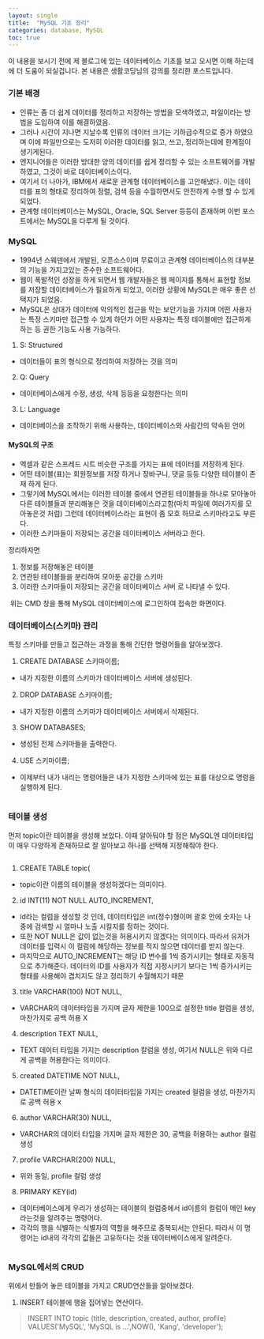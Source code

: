 ```yaml
---
layout: single
title:  "MySQL 기초 정리"
categories: database, MySQL
toc: true
---
```


이 내용을 보시기 전에 제 블로그에 있는 데이터베이스 기초를 보고 오시면 이해 하는데에 더 도움이 되실겁니다.
본 내용은 생활코딩님의 강의를 정리한 포스트입니다.

### 기본 배경
- 인류는 좀 더 쉽게 데이터를 정리하고 저장하는 방법을 모색하였고, 파일이라는 방법을 도입하여 이를 해결하였음.
- 그러나 시간이 지나면 지날수록 인류의 데이터 크기는 기하급수적으로 증가 하였으며 이에 파일만으로는 도저히 이러한 데이터를 읽고, 쓰고, 정리하는데에 한계점이 생기게된다.
- 엔지니어들은 이러한 방대한 양의 데이터를 쉽게 정리할 수 있는 소프트웨어를 개발하였고, 그것이 바로 데이터베이스이다.
- 여기서 더 나아가, IBM에서 새로운 관계형 데이터베이스를 고안해냈다. 이는 데이터를 표의 형태로 정리하여 정렬, 검색 등을 수월하면서도 안전하게 수행 할 수 있게 되었다.
- 관계형 데이터베이스는 MySQL, Oracle, SQL Server 등등이 존재하며 이번 포스트에서는 MySQL을 다루게 될 것이다.

### MySQL
- 1994년 스웨덴에서 개발된, 오픈소스이며 무료이고 관계형 데이터베이스의 대부분의 기능을 가지고있는 준수한 소프트웨어다.
- 웹이 폭발적인 성장을 하게 되면서 웹 개발자들은 웹 페이지를 통해서 표현할 정보를 저장할 데이터베이스가 필요하게 되었고, 이러한 상황에 MySQL은 매우 좋은 선택지가 되었음.
- MySQL은 상대가 데이터에 악의적인 접근을 막는 보안기능을 가지며 어떤 사용자는 특정 스키마만 접근할 수 있게 하던가 어떤 사용자는 특정 테이블에만 접근하게 하는 등 권한 기능도 사용 가능하다.

1. S: Structured
- 데이터들이 표의 형식으로 정리하여 저장하는 것을 의미
2. Q: Query
- 데이터베이스에게 수정, 생성, 삭제 등등을 요청한다는 의미
3. L: Language
- 데이터베이스을 조작하기 위해 사용하는, 데이터베이스와 사람간의 약속된 언어

#### MySQL의 구조
- 엑셀과 같은 스프레드 시트 비슷한 구조를 가지는 표에 데이터를 저장하게 된다.
- 어떤 테이블(표)는 회원정보를 저장 하거나 장바구니, 댓글 등등 다양한 테이블이 존재 하게 된다.
- 그렇기에 MySQL에서는 이러한 테이블 중에서 연관된 테이블들을 하나로 모아놓아 다른 테이블들과 분리해놓은 것을 데이터베이스라고함(마치 파일에 여러가지를 모아놓은것 처럼) 그런데 데이터베이스라는 표현이 좀 모호 하므로 스키마라고도 부른다.
- 이러한 스키마들이 저장되는 공간을 데이터베이스 서버라고 한다.



정리하자면 
1. 정보를 저장해놓은 테이블
2. 연관된 테이블들을 분리하여 모아둔 공간을 스키마
3. 이러한 스키마들이 저장되는 공간을 데이터베이스 서버
로 나타낼 수 있다.

<img src="/assets/images/blog/MySQL/MySQL.png" class="img-responsive" alt="">
위는 CMD 창을 통해 MySQL 데이터베이스에 로그인하여 접속한 화면이다.

### 데이터베이스(스키마) 관리
특정 스키마를 만들고 접근하는 과정을 통해 간단한 명령어들을 알아보겠다.

1. CREATE DATABASE 스키마이름;
- 내가 지정한 이름의 스키마가 데이터베이스 서버에 생성된다.

2. DROP DATABASE 스키마이름;
- 내가 지정한 이름의 스키마가 데이터베이스 서버에서 삭제된다.

3. SHOW DATABASES;
- 생성된 전체 스키마들을 출력한다.

4. USE 스키마이름;
- 이제부터 내가 내리는 명령어들은 내가 지정한 스키마에 있는 표를 대상으로 명령을 실행하게 된다.

<img src="/assets/images/blog/MySQL/스키마생성.png" class="img-responsive" alt="">

### 테이블 생성
먼저 topic이란 테이블을 생성해 보았다. 이때 알아둬야 할 점은 MySQL엔 데이터타입이 매우 다양하게 존재하므로 잘 알아보고 하나를 선택해 지정해줘야 한다.

<img src="/assets/images/blog/MySQL/명령어.png" class="img-responsive" alt="">


1. CREATE TABLE topic(
- topic이란 이름의 테이블을 생성하겠다는 의미이다.

2. id INT(11) NOT NULL AUTO_INCREMENT,

- id라는 컬럼을 생성할 것 인데, 데이터타입은 int(정수)형이며 괄호 안에 숫자는 나중에 검색할 시 얼마나 노출 시킬지를 정하는 것이다.
- 또한 NOT NULL은 값이 없는것을 허용시키지 않겠다는 의미이다. 따라서 유저가 데이터를 입력시 이 컬럼에 해당하는 정보를 적지 않으면 데이터를 받지 않는다.
- 마지막으로 AUTO_INCREMENT는 해당 ID 변수를 1씩 증가시키는 형태로 자동적으로 추가해준다. 데이터의 ID를 사용자가 직접 지정시키기 보다는 1씩 증가시키는 형태를 사용해야 겹치지도 않고 정리하기 수월해지기 때문

3. title VARCHAR(100) NOT NULL,
- VARCHAR의 데이터타입을 가지며 글자 제한을 100으로 설정한 title 컬럼을 생성, 마찬가지로 공백 허용 X

4. description TEXT NULL,
- TEXT 데이터 타입을 가지는 description 칼럼을 생성, 여기서 NULL은 위와 다르게 공백을 허용한다는 의미이다.

5. created DATETIME NOT NULL,
- DATETIME이란 날짜 형식의 데이터타입을 가지는 created 컬럼을 생성, 마찬가지로 공백 허용 x

6. author VARCHAR(30) NULL,
- VARCHAR의 데이터 타입을 가지며 글자 제한은 30, 공백을 허용하는 author 컬럼 생성

7. profile VARCHAR(200) NULL,
- 위와 동일, profile 컬럼 생성

8. PRIMARY KEY(id)
- 데이터베이스에게 우리가 생성하는 테이블의 컬럼중에서 id이름의 컬럼이 메인 key라는것을 알려주는 명령어다.
- 각각의 행을 식별하는 식별자의 역할을 해주므로 중복되서는 안된다. 따라서 이 명령어는 id내의 각각의 값들은 고유하다는 것을 데이터베이스에게 알려준다.

<img src="/assets/images/blog/MySQL/테이블확인.png" class="img-responsive" alt="">


### MySQL에서의 CRUD
위에서 만들어 놓은 테이블을 가지고 CRUD연산들을 알아보겠다.

1. INSERT
 테이블에 행을 집어넣는 연산이다.

> INSERT INTO topic (title, description, created, author, profile) VALUES('MySQL', 'MySQL is ...',NOW(), 'Kang', 'developer');
